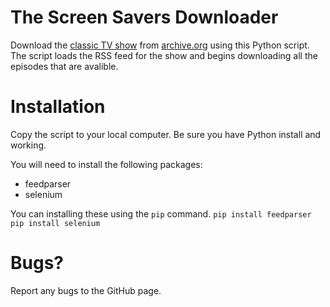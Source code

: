 # The Screen Savers Downloader
Download the [classic TV show](https://en.wikipedia.org/wiki/The_Screen_Savers) from [archive.org](https://archive.org) using this Python script. The script loads the RSS feed for the show and begins downloading all the episodes that are avalible.

# Installation
Copy the script to your local computer. Be sure you have Python install and working.

You will need to install the following packages:
- feedparser
- selenium

You can installing these using the ```pip``` command.
```pip install feedparser```
```pip install selenium```

# Bugs?
Report any bugs to the GitHub page.